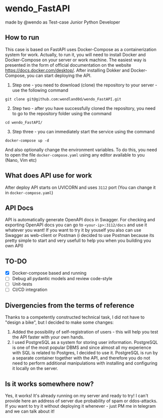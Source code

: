 # wendo_FastAPI
made by @wendo as Test-case Junior Python Developer
## How to run
This case is based on FastAPI uses Docker-Compose as a containerization system for work. Actually, to run it, you will need to install Docker and Docker-Compose on your server or work machine. The easiest way is presented in the form of official documentation on the website https://docs.docker.com/desktop/. After installing Dokker and Docker-Compose, you can start deploying the API.

1. Step one - you need to download (clone) the repository to your server - use the following command 

```git clone git@github.com:wendland0d/wendo_FastAPI.git```

2. Step two - after you have successfully cloned the repository, you need to go to the repository folder using the command

```cd wendo_FastAPI/```

3. Step three - you can immediately start the service using the command

```docker-compose up -d```

And also optionally change the environment variables. To do this, you need to open the file ```docker-compose.yaml``` using any editor available to you (Nano, Vim etc)
## What does API use for work
After deploy API starts on UVICORN and uses ```3112``` port (You can change it in ```docker-compose.yaml```)
## API Docs
API is automatically generate OpenAPI docs in Swagger. For checking and exporting OpenAPI docs you can go to ```<your-ip>:3112/docs``` and use it whatever you want!
If you want to try it by youself you also can use Swagger as web-client or Postman (i decided to use Postman because its pretty simple to start and very usefull to help you when you building you own API)

## TO-DO
- [x] Docker-compose based and running
- [ ] Debug all pydantic models and review code-style
- [ ] Unit-tests 
- [ ] CI/CD integration

## Divergencies from the terms of reference
Thanks to a competently constructed technical task, I did not have to "design a bike", but I decided to make some changes:

1. Added the possibility of self-registration of users - this will help you test the API faster with your own hands.
2. I used PostgreSQL as a system for storing user information. PostgreSQL is one of the most popular DBMS and since almost all my experience with SQL is related to Postgres, I decided to use it. PostgreSQL is run by a separate container together with the API, and therefore you do not need to perform additional manipulations with installing and configuring it locally on the server.

## Is it works somewhere now?
Yes, it works! It's already running on my server and ready to try! I can't provide here an address of server due probability of spam or ddos-attacks. If you want to try it without deploying it whenever - just PM me in telegram and we can talk about it!
